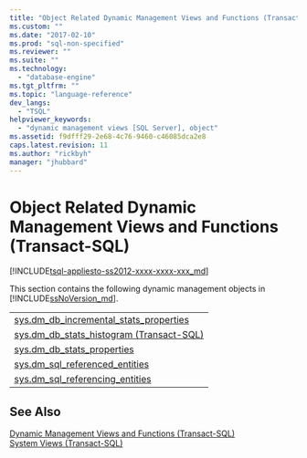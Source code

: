 ```yaml
---
title: "Object Related Dynamic Management Views and Functions (Transact-SQL) | Microsoft Docs"
ms.custom: ""
ms.date: "2017-02-10"
ms.prod: "sql-non-specified"
ms.reviewer: ""
ms.suite: ""
ms.technology: 
  - "database-engine"
ms.tgt_pltfrm: ""
ms.topic: "language-reference"
dev_langs: 
  - "TSQL"
helpviewer_keywords: 
  - "dynamic management views [SQL Server], object"
ms.assetid: f9dfff29-2e68-4c76-9460-c46085dca2e8
caps.latest.revision: 11
ms.author: "rickbyh"
manager: "jhubbard"
---
```

# Object Related Dynamic Management Views and Functions (Transact-SQL)
[!INCLUDE[tsql-appliesto-ss2012-xxxx-xxxx-xxx_md](../../../integration-services/system/stored-procedures/includes/tsql-appliesto-ss2012-xxxx-xxxx-xxx-md.md)]

  This section contains the following dynamic management objects in [!INCLUDE[ssNoVersion_md](../../../advanced-analytics/r-services/includes/ssnoversion-md.md)].  
  
||  
|-|  
| [sys.dm_db_incremental_stats_properties](../../../relational-databases/reference/system-dynamic-management-views/sys.dm-db-incremental-stats-properties-transact-sql.md)|
|[sys.dm_db_stats_histogram (Transact-SQL)](../../../relational-databases/reference/system-dynamic-management-views/sys.dm-db-stats-histogram-transact-sql.md)| 
|[sys.dm_db_stats_properties](../../../relational-databases/reference/system-dynamic-management-views/sys.dm-db-stats-properties-transact-sql.md)| 
|[sys.dm_sql_referenced_entities](../../../relational-databases/reference/system-dynamic-management-views/sys.dm-sql-referenced-entities-transact-sql.md)|  
|[sys.dm_sql_referencing_entities](../../../relational-databases/reference/system-dynamic-management-views/sys.dm-sql-referencing-entities-transact-sql.md)|  
 
  
  
## See Also  
 [Dynamic Management Views and Functions &#40;Transact-SQL&#41;](../Topic/Dynamic%20Management%20Views%20and%20Functions%20\(Transact-SQL\).md)   
 [System Views &#40;Transact-SQL&#41;](http://msdn.microsoft.com/en-US/library/ms177862(SQL.130).aspx)  
  
  